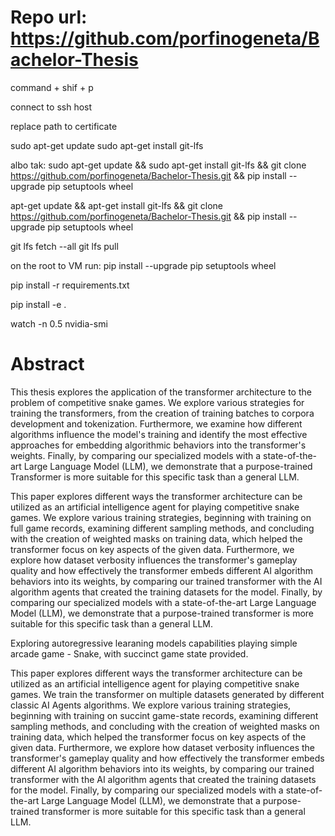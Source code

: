 


# Repo url: https://github.com/porfinogeneta/Bachelor-Thesis



command + shif + p

connect to ssh host

replace path to certificate

sudo apt-get update
sudo apt-get install git-lfs

albo tak:
sudo apt-get update && sudo apt-get install git-lfs && git clone https://github.com/porfinogeneta/Bachelor-Thesis.git && pip install --upgrade pip setuptools wheel


apt-get update && apt-get install git-lfs && git clone https://github.com/porfinogeneta/Bachelor-Thesis.git && pip install --upgrade pip setuptools wheel


git lfs fetch --all
git lfs pull

on the root to VM run: pip install --upgrade pip setuptools wheel

pip install -r requirements.txt

pip install -e .

watch -n 0.5 nvidia-smi



# Abstract
 This thesis explores the application of the transformer architecture to the problem of competitive snake games. We explore various strategies for training the transformers, from the creation of training batches to corpora development and tokenization. Furthermore, we examine how different algorithms influence the model's training and identify the most effective approaches for embedding algorithmic behaviors into the transformer's weights. Finally, by comparing our specialized models with a state-of-the-art Large Language Model (LLM), we demonstrate that a purpose-trained Transformer is more suitable for this specific task than a general LLM.


This paper explores different ways the transformer architecture can be utilized as an artificial intelligence agent for playing competitive snake games. We explore various training strategies, beginning with training on full game records, examining different sampling methods, and concluding with the creation of weighted masks on training data, which helped the transformer focus on key aspects of the given data. Furthermore, we explore how dataset verbosity influences the transformer's gameplay quality and how effectively the transformer embeds different AI algorithm behaviors into its weights, by comparing our trained transformer with the AI algorithm agents that created the training datasets for the model. Finally, by comparing our specialized models with a state-of-the-art Large Language Model (LLM), we demonstrate that a purpose-trained transformer is more suitable for this specific task than a general LLM.


Exploring autoregressive learaning models capabilities playing simple arcade game - Snake, with succinct game state provided.



This paper explores different ways the transformer architecture can be utilized as an artificial intelligence agent for playing competitive snake games. We train the transformer on multiple datasets generated by  different classic AI Agents algorithms. We explore various training strategies, beginning with training on succint game-state records, examining different sampling methods, and concluding with the creation of weighted masks on training data, which helped the transformer focus on key aspects of the given data. Furthermore, we explore how dataset verbosity influences the transformer's gameplay quality and how effectively the transformer embeds different AI algorithm behaviors into its weights, by comparing our trained transformer with the AI algorithm agents that created the training datasets for the model. Finally, by comparing our specialized models with a state-of-the-art Large Language Model (LLM), we demonstrate that a purpose-trained transformer is more suitable for this specific task than a general LLM.

